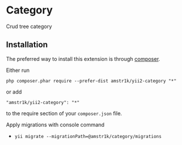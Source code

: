 Category
========
Crud tree category

Installation
------------

The preferred way to install this extension is through [composer](http://getcomposer.org/download/).

Either run

```
php composer.phar require --prefer-dist amstr1k/yii2-category "*"
```

or add

```
"amstr1k/yii2-category": "*"
```

to the require section of your `composer.json` file.

Apply migrations with console command
- `yii migrate --migrationPath=@amstr1k/category/migrations`